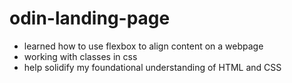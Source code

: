 # odin-landing-page
- learned how to use flexbox to align content on a webpage
- working with classes in css
- help solidify my foundational understanding of HTML and CSS
